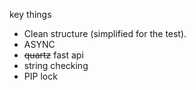 key things

* Clean structure (simplified for the test).
* ASYNC
* ~~quartz~~ fast api
* string checking
* PIP lock